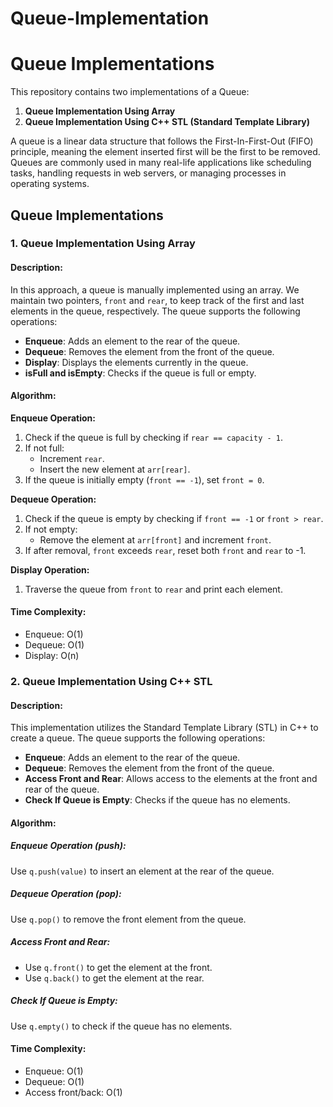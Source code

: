 # Queue-Implementation
# Queue Implementations

This repository contains two implementations of a Queue:

1. **Queue Implementation Using Array**
2. **Queue Implementation Using C++ STL (Standard Template Library)**

A queue is a linear data structure that follows the First-In-First-Out (FIFO) principle, meaning the element inserted first will be the first to be removed. Queues are commonly used in many real-life applications like scheduling tasks, handling requests in web servers, or managing processes in operating systems.

## Queue Implementations

### 1. Queue Implementation Using Array

#### Description:
In this approach, a queue is manually implemented using an array. We maintain two pointers, `front` and `rear`, to keep track of the first and last elements in the queue, respectively. The queue supports the following operations:

- **Enqueue**: Adds an element to the rear of the queue.
- **Dequeue**: Removes the element from the front of the queue.
- **Display**: Displays the elements currently in the queue.
- **isFull and isEmpty**: Checks if the queue is full or empty.

#### Algorithm:

**Enqueue Operation:**
1. Check if the queue is full by checking if `rear == capacity - 1`.
2. If not full:
   - Increment `rear`.
   - Insert the new element at `arr[rear]`.
3. If the queue is initially empty (`front == -1`), set `front = 0`.

**Dequeue Operation:**
1. Check if the queue is empty by checking if `front == -1` or `front > rear`.
2. If not empty:
   - Remove the element at `arr[front]` and increment `front`.
3. If after removal, `front` exceeds `rear`, reset both `front` and `rear` to -1.

**Display Operation:**
1. Traverse the queue from `front` to `rear` and print each element.

#### Time Complexity:
- Enqueue: O(1)
- Dequeue: O(1)
- Display: O(n)
 <h3>2. Queue Implementation Using C++ STL</h3>

  <h4>Description:</h4>
    <p>This implementation utilizes the Standard Template Library (STL) in C++ to create a queue. The queue supports the following operations:</p>
    <ul>
        <li><strong>Enqueue</strong>: Adds an element to the rear of the queue.</li>
        <li><strong>Dequeue</strong>: Removes the element from the front of the queue.</li>
        <li><strong>Access Front and Rear</strong>: Allows access to the elements at the front and rear of the queue.</li>
        <li><strong>Check If Queue is Empty</strong>: Checks if the queue has no elements.</li>
    </ul>

   <h4>Algorithm:</h4>
    <h5>Enqueue Operation (push):</h5>
    <p>Use <code>q.push(value)</code> to insert an element at the rear of the queue.</p>

  <h5>Dequeue Operation (pop):</h5>
    <p>Use <code>q.pop()</code> to remove the front element from the queue.</p>

   <h5>Access Front and Rear:</h5>
    <ul>
        <li>Use <code>q.front()</code> to get the element at the front.</li>
        <li>Use <code>q.back()</code> to get the element at the rear.</li>
    </ul>

   <h5>Check If Queue is Empty:</h5>
    <p>Use <code>q.empty()</code> to check if the queue has no elements.</p>

   <h4>Time Complexity:</h4>
    <ul>
        <li>Enqueue: O(1)</li>
        <li>Dequeue: O(1)</li>
        <li>Access front/back: O(1)</li>
    </ul>
